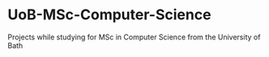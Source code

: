 # UoB-MSc-Computer-Science
Projects while studying for MSc in Computer Science from the University of Bath

